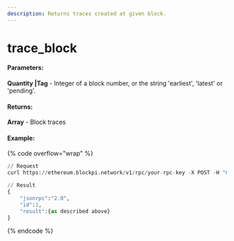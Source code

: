 ```yaml
---
description: Returns traces created at given block.
---
```


# trace\_block

#### **Parameters:**

**Quantity |Tag** - Integer of a block number, or the string 'earliest', 'latest' or 'pending'.

#### **Returns:**

**Array** - Block traces

#### Example:

{% code overflow="wrap" %}
```python
// Request
curl https://ethereum.blockpi.network/v1/rpc/your-rpc-key -X POST -H "Content-Type: application/json" -d '{"method":"trace_block","params":["latest"],"id":1,"jsonrpc":"2.0"}'

// Result
{
    "jsonrpc":"2.0",
    "id":1,
    "result":{as described above}
}
```
{% endcode %}
